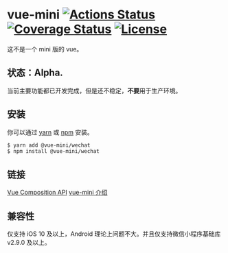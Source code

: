 # vue-mini [![Actions Status](https://github.com/yangmingshan/vue-mini/workflows/CI/badge.svg)](https://github.com/yangmingshan/vue-mini/actions) [![Coverage Status](https://img.shields.io/codecov/c/github/yangmingshan/vue-mini.svg)](https://codecov.io/gh/yangmingshan/vue-mini) [![License](https://img.shields.io/npm/l/@vue-mini/wechat.svg)](https://opensource.org/licenses/MIT)
这不是一个 mini 版的 vue。

## 状态：Alpha.
当前主要功能都已开发完成，但是还不稳定，**不要**用于生产环境。

## 安装
你可以通过 [yarn](https://yarnpkg.com/) 或 [npm](https://npmjs.com/) 安装。

```bash
$ yarn add @vue-mini/wechat
$ npm install @vue-mini/wechat
```

## 链接
[Vue Composition API](https://vue-composition-api-rfc.netlify.com/)
[vue-mini 介绍](https://docs.google.com/presentation/d/1l7BpwN_VyILgXM3kxJvtFbhxOrUT8bdUBp5DkF-s6DM/edit?usp=sharing)

## 兼容性
仅支持 iOS 10 及以上，Android 理论上问题不大。并且仅支持微信小程序基础库 v2.9.0 及以上。
